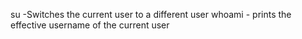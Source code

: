 su -Switches the current user to a different user
whoami - prints the effective username of the current user
